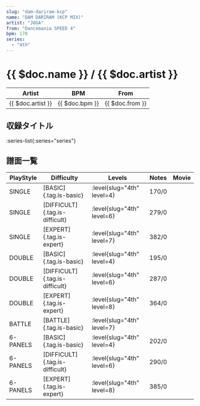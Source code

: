 ```yaml
---
slug: "dam-dariram-kcp"
name: "DAM DARIRAM (KCP MIX)"
artist: "JOGA"
from: "Dancemania SPEED 4"
bpm: 170
series:
  - "4th"
---
```


# {{ $doc.name }} / {{ $doc.artist }}

|Artist|BPM|From|
|------|---|----|
|{{ $doc.artist }}|{{ $doc.bpm }}|{{ $doc.from }}|

## 収録タイトル

:series-list{:series="series"}

## 譜面一覧

|PlayStyle|Difficulty|Levels|Notes|Movie|
|---------|----------|------|-----|-----|
|SINGLE|[BASIC]{.tag.is-basic}|:level{slug="4th" level=4}|170/0||
|SINGLE|[DIFFICULT]{.tag.is-difficult}|:level{slug="4th" level=6}|279/0||
|SINGLE|[EXPERT]{.tag.is-expert}|:level{slug="4th" level=7}|382/0||
|DOUBLE|[BASIC]{.tag.is-basic}|:level{slug="4th" level=4}|195/0||
|DOUBLE|[DIFFICULT]{.tag.is-difficult}|:level{slug="4th" level=6}|287/0||
|DOUBLE|[EXPERT]{.tag.is-expert}|:level{slug="4th" level=8}|364/0||
|BATTLE|[BATTLE]{.tag.is-basic}|:level{slug="4th" level=7}|||
|6-PANELS|[BASIC]{.tag.is-basic}|:level{slug="4th" level=4}|202/0||
|6-PANELS|[DIFFICULT]{.tag.is-difficult}|:level{slug="4th" level=6}|290/0||
|6-PANELS|[EXPERT]{.tag.is-expert}|:level{slug="4th" level=8}|385/0||
